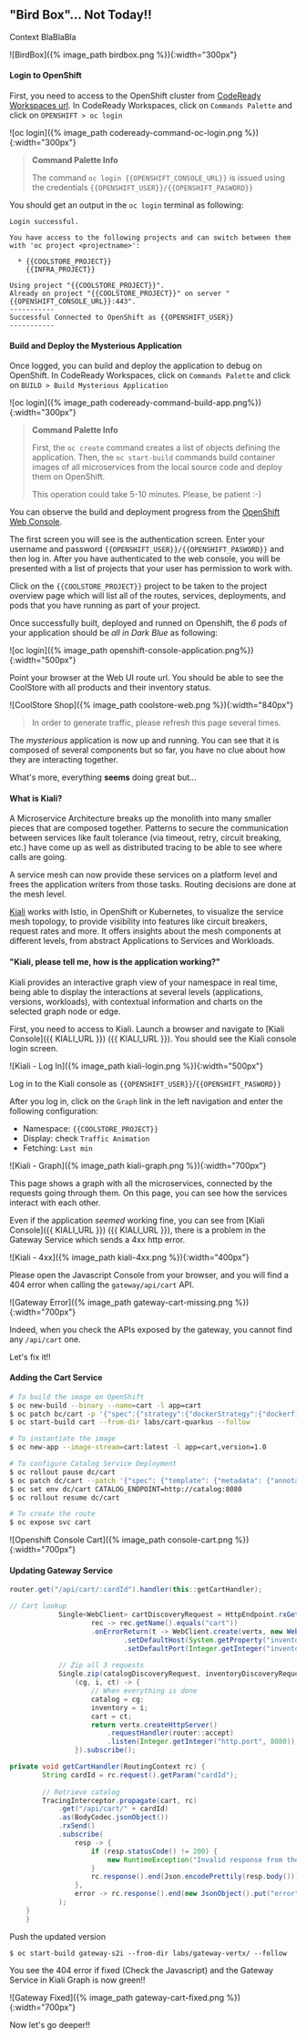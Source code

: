 ## "Bird Box"... Not Today!!

Context BlaBlaBla

![BirdBox]({% image_path birdbox.png %}){:width="300px"}

#### Login to OpenShift

First, you need to access to the OpenShift cluster from [CodeReady Workspaces url]({{CODEREADY_WORKSPACES_URL}}).
In CodeReady Workspaces, click on `Commands Palette` and click on `OPENSHIFT > oc login`

![oc login]({% image_path codeready-command-oc-login.png %}){:width="300px"}

> **Command Palette Info**
>
> The command `oc login {{OPENSHIFT_CONSOLE_URL}}` is issued using the credentials `{{OPENSHIFT_USER}}/{{OPENSHIFT_PASWORD}}`

You should get an output in the `oc login` terminal as following:

~~~shell
Login successful.
 
You have access to the following projects and can switch between them with 'oc project <projectname>':
 
  * {{COOLSTORE_PROJECT}}
    {{INFRA_PROJECT}}
 
Using project "{{COOLSTORE_PROJECT}}".
Already on project "{{COOLSTORE_PROJECT}}" on server "{{OPENSHIFT_CONSOLE_URL}}:443".
-----------
Successful Connected to OpenShift as {{OPENSHIFT_USER}}
-----------
~~~

#### Build and Deploy the Mysterious Application

Once logged, you can build and deploy the application to debug  on OpenShift.
In CodeReady Workspaces, click on `Commands Palette` and click on `BUILD > Build Mysterious Application`

![oc login]({% image_path codeready-command-build-app.png%}){:width="300px"}

> **Command Palette Info**
>
> First, the `oc create` command creates a list of objects defining the application. 
> Then, the `oc start-build` commands build container images of all microservices from the local source code 
> and deploy them on OpenShift.
>
> This operation could take 5-10 minutes. Please, be patient :-)

You can observe the build and deployment progress from the [OpenShift Web Console]({{OPENSHIFT_CONSOLE_URL}}).

The first screen you will see is the authentication screen. Enter your username and password `{{OPENSHIFT_USER}}/{{OPENSHIFT_PASWORD}}` and 
then log in. After you have authenticated to the web console, you will be presented with a
list of projects that your user has permission to work with. 

Click on the `{{COOLSTORE_PROJECT}}` project to be taken to the project overview page
which will list all of the routes, services, deployments, and pods that you have
running as part of your project.

Once successfully built, deployed and runned on Openshift, the *6 pods* of your application should be *all in Dark Blue* as following:

![oc login]({% image_path openshift-console-application.png%}){:width="500px"}

Point your browser at the Web UI route url. You should be able to see the CoolStore with all 
products and their inventory status.

![CoolStore Shop]({% image_path coolstore-web.png %}){:width="840px"}

> In order to generate traffic, please refresh this page several times.

The *mysterious* application is now up and running. You can see that it is composed of several components but so far, you have no clue about how they are interacting together.

What's more, everything **seems** doing great but... 

#### What is Kiali?

A Microservice Architecture breaks up the monolith into many smaller pieces that are composed together. Patterns to secure the communication between services like fault tolerance (via timeout, retry, circuit breaking, etc.) have come up as well as distributed tracing to be able to see where calls are going.

A service mesh can now provide these services on a platform level and frees the application writers from those tasks. Routing decisions are done at the mesh level.

[Kiali](https://www.kiali.io) works with Istio, in OpenShift or Kubernetes, to visualize the service mesh topology, to provide visibility into features like circuit breakers, request rates and more. It offers insights about the mesh components at different levels, from abstract Applications to Services and Workloads.

#### "Kiali, please tell me, how is the application working?"

Kiali provides an interactive graph view of your namespace in real time, being able to display the interactions at several levels (applications, versions, workloads), with contextual information and charts on the selected graph node or edge.

First, you need to access to Kiali. 
Launch a browser and navigate to [Kiali Console]({{ KIALI_URL }}) ({{ KIALI_URL }}). 
You should see the Kiali console login screen.

![Kiali - Log In]({% image_path kiali-login.png %}){:width="500px"}

Log in to the Kiali console as `{{OPENSHIFT_USER}}`/`{{OPENSHIFT_PASWORD}}`

After you log in, click on the `Graph` link in the left navigation and enter the following configuration:

 * Namespace: `{{COOLSTORE_PROJECT}}`
 * Display: check `Traffic Animation`
 * Fetching: `Last min`

![Kiali - Graph]({% image_path kiali-graph.png %}){:width="700px"}

 This page shows a graph with all the microservices, connected by the requests going through them. On this page, you can see how the services interact with each other.

Even if the application *seemed* working fine, you can see from [Kiali Console]({{ KIALI_URL }}) ({{ KIALI_URL }}), there is a problem in the Gateway Service which sends a 4xx http error.

![Kiali - 4xx]({% image_path kiali-4xx.png %}){:width="400px"}

Please open the Javascript Console from your browser, and you will find a 404 error when calling the `gateway/api/cart` API.

![Gateway Error]({% image_path gateway-cart-missing.png %}){:width="700px"}

Indeed, when you check the APIs exposed by the gateway, you cannot find any `/api/cart` one.

Let's fix it!!

#### Adding the Cart Service

~~~bash
# To build the image on OpenShift
$ oc new-build --binary --name=cart -l app=cart
$ oc patch bc/cart -p '{"spec":{"strategy":{"dockerStrategy":{"dockerfilePath":"src/main/docker/Dockerfile"}}}}'
$ oc start-build cart --from-dir labs/cart-quarkus --follow

# To instantiate the image
$ oc new-app --image-stream=cart:latest -l app=cart,version=1.0

# To configure Catalog Service Deployment
$ oc rollout pause dc/cart
$ oc patch dc/cart --patch '{"spec": {"template": {"metadata": {"annotations": {"sidecar.istio.io/inject": "true"}}}}}'
$ oc set env dc/cart CATALOG_ENDPOINT=http://catalog:8080
$ oc rollout resume dc/cart

# To create the route
$ oc expose svc cart
~~~

![Openshift Console Cart]({% image_path console-cart.png %}){:width="700px"}

#### Updating Gateway Service

~~~java
router.get("/api/cart/:cardId").handler(this::getCartHandler);

// Cart lookup
            Single<WebClient> cartDiscoveryRequest = HttpEndpoint.rxGetWebClient(discovery,
                    rec -> rec.getName().equals("cart"))
                    .onErrorReturn(t -> WebClient.create(vertx, new WebClientOptions()
                            .setDefaultHost(System.getProperty("inventory.api.host", "localhost"))
                            .setDefaultPort(Integer.getInteger("inventory.api.port", 9002))));
                            
            // Zip all 3 requests
            Single.zip(catalogDiscoveryRequest, inventoryDiscoveryRequest, cartDiscoveryRequest, 
                (cg, i, ct) -> {
                    // When everything is done
                    catalog = cg;
                    inventory = i;
                    cart = ct;
                    return vertx.createHttpServer()
                        .requestHandler(router::accept)
                        .listen(Integer.getInteger("http.port", 8080));
                }).subscribe();

private void getCartHandler(RoutingContext rc) {
        String cardId = rc.request().getParam("cardId");
        
        // Retrieve catalog
        TracingInterceptor.propagate(cart, rc)
            .get("/api/cart/" + cardId)
            .as(BodyCodec.jsonObject())
            .rxSend()
            .subscribe(
                resp -> {
                    if (resp.statusCode() != 200) {
                        new RuntimeException("Invalid response from the cart: " + resp.statusCode());
                    }
                    rc.response().end(Json.encodePrettily(resp.body()));
                },
                error -> rc.response().end(new JsonObject().put("error", error.getMessage()).toString())
            );
    }
    }
~~~

Push the updated version

~~~shell
$ oc start-build gateway-s2i --from-dir labs/gateway-vertx/ --follow
~~~

You see the 404 error if fixed (Check the Javascript) and the Gateway Service in Kiali Graph is now green!!

![Gateway Fixed]({% image_path gateway-cart-fixed.png %}){:width="700px"}

Now let's go deeper!!